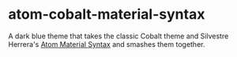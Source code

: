 # atom-cobalt-material-syntax

A dark blue theme that takes the classic Cobalt theme and Silvestre Herrera's [Atom Material Syntax](https://github.com/silvestreh/atom-material-syntax) and smashes them together.
